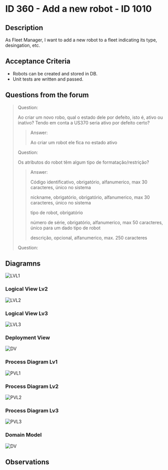 # ID 360 - Add a new robot - ID 1010

## Description
As Fleet Manager, I want to add a new robot to a fleet indicating its type, desingation, etc.

## Acceptance Criteria
* Robots can be created and stored in DB.
* Unit tests are written and passed.

## Questions from the forum

> Question:
> 
>Ao criar um novo robo, qual o estado dele por defeito, isto é, ativo ou inativo?
Tendo em conta a US370 seria ativo por defeito certo?
> 
> >Answer:
> >
>>Ao criar um robot ele fica no estado ativo
> 
> Question:
> 
> Os atributos do robot têm algum tipo de formatação/restrição?
> 
> >Answer:
> >
> > Código identificativo, obrigatório, alfanumerico, max 30 caracteres, único no sistema
> >
>>nickname, obrigatório, obrigatório, alfanumerico, max 30 caracteres, único no sistema
> >
>>tipo de robot, obrigatório
> >
>>número de série, obrigatório, alfanumerico, max 50 caracteres, único para um dado tipo de robot
> >
>>descrição, opcional, alfanumerico, max. 250 caracteres
> 
> Question:
> 
> 
## Diagramns

![LVL1](../../../Sprint%20B%20diagrams/level_1/Logical%20View%20Lv1.svg)

### Logical View Lv2

![LVL2](../../../Sprint%20B%20diagrams/level_2/Implementation%20View%20Lv2.svg)

### Logical View Lv3

![LVL3](../../../Sprint%20B%20diagrams/level_3/Logical%20View%20lv3.svg)

### Deployment View

![DV](../../../Sprint%20B%20diagrams/Physical%20View.svg)


### Process Diagram Lv1

![PVL1](../../../out/US/Sprint_B/ID-360-ID-1010/SD%20lv1/SD%20Lv1.png)

### Process Diagram Lv2

![PVL2](../../../out/US/Sprint_B/ID-360-ID-1010/SD%20lv2/SD%20Lv2.png)

### Process Diagram Lv3

![PVL3](../../../out/US/Sprint_B/ID-360-ID-1010/SD%20lv3/SD%20Lv3.png)

### Domain Model

![DV](../../../diagrams/DomainDesign.png)
## Observations